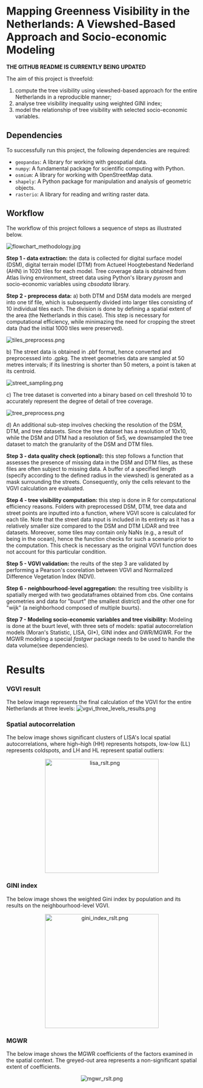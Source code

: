 # Mapping Greenness Visibility in the Netherlands: A Viewshed-Based Approach and Socio-economic Modeling


**THE GITHUB README IS CURRENTLY BEING UPDATED**

The aim of this project is threefold: 
1) compute the tree visibility using viewshed-based approach for the entire Netherlands in a reproducible manner; 
2) analyse tree visibility inequality using weighted GINI index; 
3) model the relationship of tree visibility with selected socio-economic variables. 


## Dependencies

To successfully run this project, the following dependencies are required:

- `geopandas`: A library for working with geospatial data.
- `numpy`: A fundamental package for scientific computing with Python.
- `osmium`: A library for working with OpenStreetMap data.
- `shapely`: A Python package for manipulation and analysis of geometric objects.
- `rasterio`: A library for reading and writing raster data.

## Workflow
The workflow of this project follows a sequence of steps as illustrated below. 

![flowchart_methodology.jpg](img%2Fflowchart_methodology.jpg)

**Step 1 - data extraction:** the data is collected for digital surface model (DSM), 
digital terrain model (DTM) from Actueel Hoogtebestand Nederland (AHN) in 1020 tiles
for each model. Tree coverage data is obtained from Atlas living environment, street data using
Python's library _pyrosm_ and socio-economic variables using _cbsodata_ library.


**Step 2 - preprocess data:** 
a) both DTM and DSM data models are merged into one tif file, 
which is subsequently divided into larger tiles consisting of 10 individual tiles each. The division 
is done by defining a spatial extent of the area (the Netherlands in this case). This step 
is necessary for computational efficiency, while minimazing the need for cropping
the street data (had the initial 1000 tiles were preserved). 

![tiles_preprocess.png](img%2Ftiles_preprocess.png)

b) The street data is obtained in .pbf format, hence converted and preprocessed into .gpkg. 
The street geometries data are sampled at 50 metres intervals; if its linestring is shorter 
than 50 meters, a point is taken at its centroid. 

![street_sampling.png](img%2Fstreet_sampling.png)

c) The tree dataset is converted into a binary 
based on cell threshold 10 to accurately represent the degree of detail of tree coverage.

![tree_preprocess.png](img%2Ftree_preprocess.png)

d) An additional sub-step involves checking the resolution of the DSM, DTM, and 
tree datasets. Since the tree dataset has a resolution of 10x10, while the DSM and DTM had a 
resolution of 5x5, we downsampled the tree dataset to match the granularity of the DSM 
and DTM files.

**Step 3 - data quality check (optional):** this step follows a function that assesses the presence 
of missing data in the DSM and DTM files, as these files are often subject to missing data. 
A buffer of a specified length (specify according to the defined radius in the viewshed) is generated 
as a mask surrounding the streets. Consequently, only  the cells relevant to the VGVI calculation are evaluated.

**Step 4 - tree visibility computation:** this step is done in R for computational 
efficiency reasons. Folders with preprocessed DSM, DTM, tree data and street points
are inputted into a function, where VGVI score is calculated for each tile. 
Note that the street data input is included in its entirety as it has a relatively 
smaller size compared to the DSM and DTM LiDAR and tree datasets. Moreover, some tiles 
may contain only NaNs (e.g., a result of being in the ocean), hence the function checks 
for such a scenario prior to the computation. This check is necessary as the original VGVI
function does not account for this particular condition.

**Step 5 - VGVI validation:** the reults of the step 3 are validated by performing a 
Pearson's coorelation between VGVI and Normalized Difference Vegetation Index (NDVI). 

**Step 6 - neighbourhood-level aggregation:** the resulting tree visibility is spatially merged
with two geodataframes obtained from cbs. One contains geometries and data for "buurt" 
(the smallest district) and the other one for "wijk" (a neighborhood composed of multiple buurts). 

**Step 7 - Modeling socio-economic variables and tree visibility:**
Modeling is done at the buurt level, with three sets of models: spatial 
autocorrelation models (Moran's Statistic, LISA, GI*), GINI index and GWR/MGWR. 
For the MGWR modeling a special _fastgwr_ package needs to be used to handle the 
data volume(see dependencies). 

# Results


### VGVI result
The below image represents the final calculation of the VGVI for 
the entire Netherlands at three levels:
![vgvi_three_levels_results.png](img%2Fvgvi_three_levels_results.png)

### Spatial autocorrelation
The below image shows significant clusters of LISA's local spatial autocorrelations, 
where high–high (HH) represents hotspots, low-low (LL) represents coldspots, 
and LH and HL represent spatial outliers:

<p align="center">
  <img src="img/lisa_rslt.png" alt="lisa_rslt.png" width="300">
</p>


### GINI index
The below image shows the weighted Gini index by population and its 
results on the neighbourhood-level VGVI.

<p align="center">
  <img src="img/gini_index_rslt.png" alt="gini_index_rslt.png" width="300">
</p>

### MGWR 
The below image shows the MGWR coefficients of the factors examined in the spatial context. The greyed-out area 
represents a non-significant spatial extent of coefficients. 
<p align="center">
  <img src="img/mgwr_rslt.png" alt="mgwr_rslt.png">
</p>

